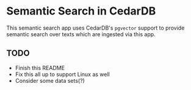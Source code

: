# Semantic Search in CedarDB

This semantic search app uses CedarDB's `pgvector` support to provide semantic search over texts
which are ingested via this app.

## TODO

* Finish this README
* Fix this all up to support Linux as well
* Consider some data sets(?)

